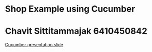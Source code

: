 # Shop Example using Cucumber
# Chavit Sittitammajak 6410450842
[Cucumber presentation slide](https://github.com/ladyusa/cucumber-atm/blob/master/cucumber.pdf)
